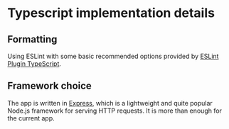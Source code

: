 # Typescript implementation details

## Formatting

Using ESLint with some basic recommended options provided by [ESLint Plugin TypeScript](https://www.npmjs.com/package/@typescript-eslint/eslint-plugin).

## Framework choice

The app is written in [Express](https://expressjs.com/), which is a lightweight and quite popular Node.js framework for serving HTTP requests. It is more than enough for the current app.
